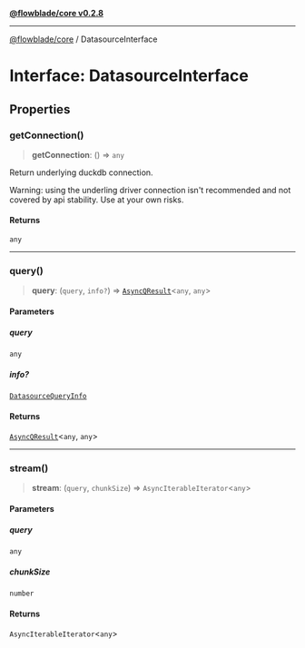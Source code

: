 [**@flowblade/core v0.2.8**](../README.md)

***

[@flowblade/core](../README.md) / DatasourceInterface

# Interface: DatasourceInterface

## Properties

### getConnection()

> **getConnection**: () => `any`

Return underlying duckdb connection.

Warning: using the underling driver connection isn't recommended
         and not covered by api stability. Use at your own risks.

#### Returns

`any`

***

### query()

> **query**: (`query`, `info?`) => [`AsyncQResult`](../type-aliases/AsyncQResult.md)\<`any`, `any`\>

#### Parameters

##### query

`any`

##### info?

[`DatasourceQueryInfo`](DatasourceQueryInfo.md)

#### Returns

[`AsyncQResult`](../type-aliases/AsyncQResult.md)\<`any`, `any`\>

***

### stream()

> **stream**: (`query`, `chunkSize`) => `AsyncIterableIterator`\<`any`\>

#### Parameters

##### query

`any`

##### chunkSize

`number`

#### Returns

`AsyncIterableIterator`\<`any`\>
